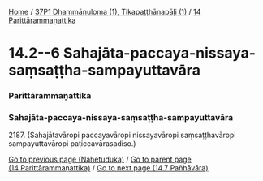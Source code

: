 
[Home](/) / [37P1 Dhammānuloma (1), Tikapaṭṭhānapāḷi (1)](../../37P1.md) / [14 Parittārammaṇattika](../14.md)

# 14.2--6 Sahajāta-paccaya-nissaya-saṃsaṭṭha-sampayuttavāra

### Parittārammaṇattika

### Sahajāta-paccaya-nissaya-saṃsaṭṭha-sampayuttavāra

2187\. (Sahajātavāropi paccayavāropi nissayavāropi saṃsaṭṭhavāropi sampayuttavāropi paṭiccavārasadiso.)

[Go to previous page (Nahetuduka)](14.1/14.1.4/Nahetuduka.md) / [Go to parent page (14 Parittārammaṇattika)](../14.md) / [Go to next page (14.7 Pañhāvāra)](14.7.md)


